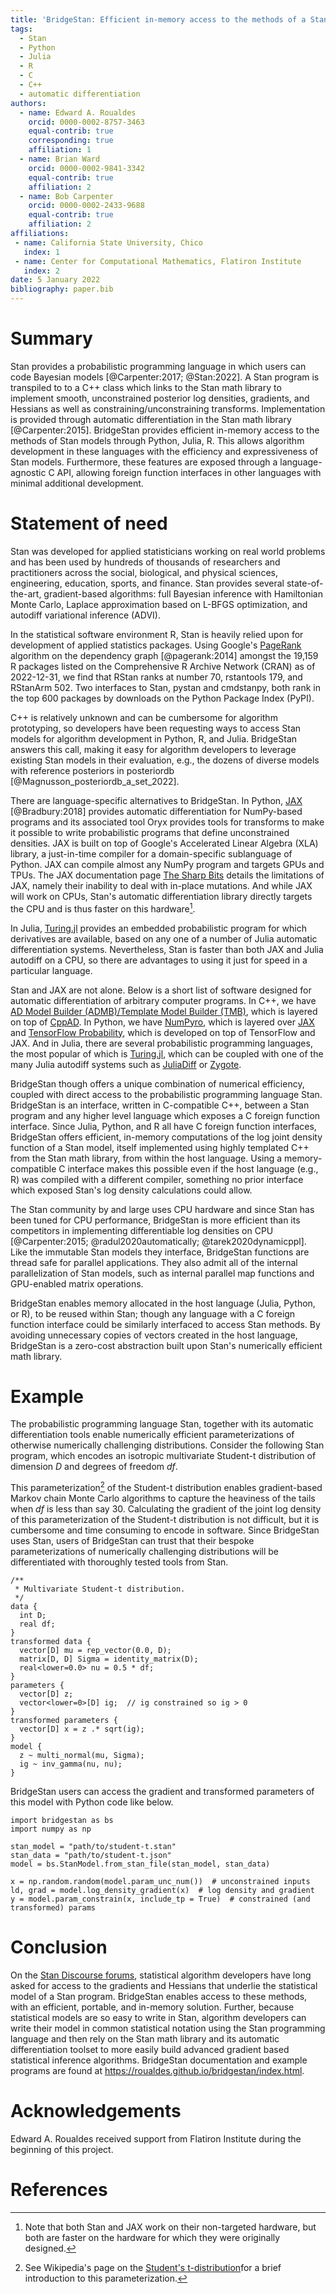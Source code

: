 ```yaml
---
title: 'BridgeStan: Efficient in-memory access to the methods of a Stan model'
tags:
  - Stan
  - Python
  - Julia
  - R
  - C
  - C++
  - automatic differentiation
authors:
  - name: Edward A. Roualdes
    orcid: 0000-0002-8757-3463
    equal-contrib: true
    corresponding: true
    affiliation: 1
  - name: Brian Ward
    orcid: 0000-0002-9841-3342
    equal-contrib: true
    affiliation: 2
  - name: Bob Carpenter
	orcid: 0000-0002-2433-9688
    equal-contrib: true
    affiliation: 2
affiliations:
 - name: California State University, Chico
   index: 1
 - name: Center for Computational Mathematics, Flatiron Institute
   index: 2
date: 5 January 2022
bibliography: paper.bib
---
```


# Summary

Stan provides a probabilistic programming language in which users can
code Bayesian models [@Carpenter:2017; @Stan:2022].  A Stan program is
transpiled to to a C++ class which links to the Stan math library to
implement smooth, unconstrained posterior log densities, gradients,
and Hessians as well as constraining/unconstraining transforms.
Implementation is provided through automatic differentiation in the
Stan math library [@Carpenter:2015].  BridgeStan provides efficient
in-memory access to the methods of Stan models through Python, Julia,
R.  This allows algorithm development in these languages with
the efficiency and expressiveness of Stan models.
Furthermore, these features are exposed through a language-agnostic C
API, allowing foreign function interfaces in other languages with
minimal additional development.


# Statement of need

Stan was developed for applied statisticians working on real world
problems and has been used by hundreds of thousands of researchers and
practitioners across the social, biological, and physical sciences,
engineering, education, sports, and finance.  Stan provides several
state-of-the-art, gradient-based algorithms: full Bayesian inference
with Hamiltonian Monte Carlo, Laplace approximation based on L-BFGS
optimization, and autodiff variational inference (ADVI).

In the statistical software environment R, Stan is heavily relied upon
for development of applied statistics packages.  Using Google's
[PageRank](https://en.wikipedia.org/wiki/PageRank) algorithm on the
dependency graph [@pagerank:2014] amongst the 19,159 R packages listed
on the Comprehensive R Archive Network (CRAN) as of 2022-12-31, we
find that RStan ranks at number 70, rstantools 179, and RStanArm 502. Two
interfaces to Stan, pystan and cmdstanpy, both rank in the top 600 packages by
downloads on the Python Package Index (PyPI).

C++ is relatively unknown and can be cumbersome for algorithm
prototyping, so developers have been requesting ways to access Stan
models for algorithm development in Python, R, and Julia. BridgeStan answers
this call, making it easy for algorithm developers to leverage existing
Stan models in their evaluation, e.g., the dozens of diverse models with
reference posteriors in posteriordb [@Magnusson_posteriordb_a_set_2022].

There are language-specific alternatives to BridgeStan.  In Python,
[JAX](https://github.com/google/jax) [@Bradbury:2018] provides
automatic differentiation for NumPy-based programs and its associated
tool Oryx provides tools for transforms to make it possible to write
probabilistic programs that define unconstrained densities.  JAX is
built on top of Google's Accelerated Linear Algebra (XLA) library, a
just-in-time compiler for a domain-specific sublanguage of Python.
JAX can compile almost any NumPy program and targets GPUs and TPUs.
The JAX documentation page
[The Sharp Bits](https://jax.readthedocs.io/en/latest/notebooks/Common_Gotchas_in_JAX.html)
details the limitations of JAX, namely their inability to deal with
in-place mutations.  And while JAX will work on CPUs, Stan's automatic
differentiation library directly targets the CPU and is thus faster on
this hardware[^1].

In Julia, [Turing.jl](https://turing.ml/stable/) provides an embedded
probabilistic program for which derivatives are available, based on
any one of a number of Julia automatic differentiation systems.
Nevertheless, Stan is faster than both JAX and Julia autodiff on a
CPU, so there are advantages to using it just for speed in a
particular language.

Stan and JAX are not alone.  Below is a short list of software
designed for automatic differentiation of arbitrary computer programs.
In C++, we have
[AD Model Builder (ADMB)/Template Model Builder (TMB)](https://www.admb-project.org/),
which is layered on top of
[CppAD](https://coin-or.github.io/CppAD/html/CppAD.html).  In Python,
we have [NumPyro](https://num.pyro.ai/en/stable/), which is layered
over [JAX](https://github.com/google/jax) and
[TensorFlow Probability](https://www.tensorflow.org/probability),
which is developed on top of TensorFlow and JAX.  And in Julia, there
are several probabilistic programming languages, the most popular of
which is [Turing.jl](https://turing.ml/stable/), which can be coupled
with one of the many Julia autodiff systems such as [JuliaDiff](https://juliadiff.org/)
or [Zygote](https://fluxml.ai/Zygote.jl/stable/).

BridgeStan though offers a unique combination of numerical efficiency,
coupled with direct access to the probabilistic programming language
Stan.  BridgeStan is an interface, written in C-compatible C++,
between a Stan program and any higher level language which exposes a C
foreign function interface.  Since Julia, Python, and R all have C
foreign function interfaces, BridgeStan offers efficient, in-memory
computations of the log joint density function of a Stan model, itself
implemented using highly templated C++ from the Stan math library,
from within the host language.  Using a memory-compatible C interface
makes this possible even if the host language (e.g., R) was compiled
with a different compiler, something no prior interface which exposed
Stan's log density calculations could allow.

The Stan community by and large uses CPU hardware and since Stan has
been tuned for CPU performance, BridgeStan is more efficient than its
competitors in implementing differentiable log densities on CPU
[@Carpenter:2015; @radul2020automatically; @tarek2020dynamicppl].
Like the immutable Stan models they interface, BridgeStan functions
are thread safe for parallel applications.  They also admit all of the
internal parallelization of Stan models, such as internal parallel map
functions and GPU-enabled matrix operations.

BridgeStan enables memory allocated in the host language (Julia,
Python, or R), to be reused within Stan; though any language with a C
foreign function interface could be similarly interfaced to access
Stan methods.  By avoiding unnecessary copies of vectors created in
the host language, BridgeStan is a zero-cost abstraction built upon
Stan's numerically efficient math library.

# Example

The probabilistic programming language Stan, together with its automatic
differentiation tools enable numerically efficient parameterizations of
otherwise numerically challenging distributions.  Consider the
following Stan program, which encodes an isotropic multivariate Student-t
distribution of dimension $D$ and degrees of freedom $df$.

This parameterization[^2] of the Student-t distribution enables gradient-based
Markov chain Monte Carlo algorithms to capture the heaviness of the tails when
$df$ is less than say $30$.  Calculating the gradient of the joint log density
of this parameterization of the Student-t distribution is not difficult, but it
is cumbersome and time consuming to encode in software.  Since BridgeStan uses
Stan, users of BridgeStan can trust that their bespoke parameterizations of
numerically challenging distributions will be differentiated with
thoroughly tested tools from Stan.

```{stan}
/**
 * Multivariate Student-t distribution.
 */
data {
  int D;
  real df;
}
transformed data {
  vector[D] mu = rep_vector(0.0, D);
  matrix[D, D] Sigma = identity_matrix(D);
  real<lower=0.0> nu = 0.5 * df;
}
parameters {
  vector[D] z;
  vector<lower=0>[D] ig;  // ig constrained so ig > 0
}
transformed parameters {
  vector[D] x = z .* sqrt(ig);
}
model {
  z ~ multi_normal(mu, Sigma);
  ig ~ inv_gamma(nu, nu);
}
```

BridgeStan users can access the gradient and transformed parameters of this
model with Python code like below.

```{python}
import bridgestan as bs
import numpy as np

stan_model = "path/to/student-t.stan"
stan_data = "path/to/student-t.json"
model = bs.StanModel.from_stan_file(stan_model, stan_data)

x = np.random.random(model.param_unc_num())  # unconstrained inputs
ld, grad = model.log_density_gradient(x)  # log density and gradient
y = model.param_constrain(x, include_tp = True)  # constrained (and transformed) params
```

# Conclusion

On the [Stan Discourse forums](https://discourse.mc-stan.org/), statistical
algorithm developers have long asked for access to the gradients and Hessians
that underlie the statistical model of a Stan program.  BridgeStan enables
access to these methods, with an efficient, portable, and in-memory solution.  Further,
because statistical models are so easy to write in Stan, algorithm developers
can write their model in common statistical notation using the Stan programming
language and then rely on the Stan math library and its automatic
differentiation toolset to more easily build advanced gradient based statistical
inference algorithms.  BridgeStan documentation and example programs are found
at <https://roualdes.github.io/bridgestan/index.html>.


[^1]: Note that both Stan and JAX work on their non-targeted hardware, but both are faster on the hardware for which they were originally designed.

[^2]: See Wikipedia's page on the [Student's t-distribution](https://en.wikipedia.org/wiki/Student%27s_t-distribution#Characterization)for a brief introduction to this parameterization.

# Acknowledgements

Edward A. Roualdes received support from Flatiron Institute during the beginning
of this project.

# References
